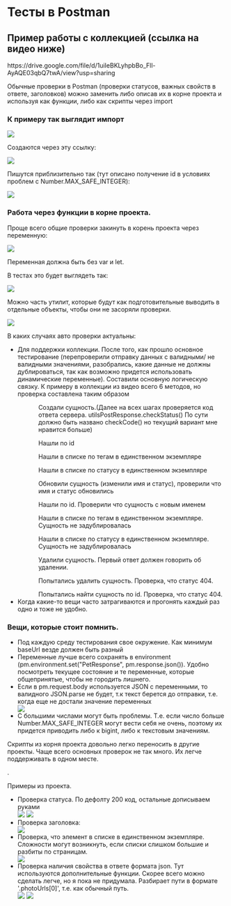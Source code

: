 <h1>Тесты в Postman</h1>
<h2>Пример работы с коллекцией (ссылка на видео ниже)</h2>
https://drive.google.com/file/d/1uiIeBKLyhpbBo_Fll-AyAQE03qbQ7twA/view?usp=sharing 
<p>Обычные проверки в Postman (проверки статусов, важных свойств в ответе, заголовков) можно заменить либо описав их в корне проекта и используя как функции, либо как скрипты через import</p>
<h3>К примеру так выглядит импорт</h3>
<img src="https://github.com/terikaisterika/work_with_collection/assets/48588741/10e9756a-2d17-4282-bdca-92fb3953e5d0">
<p>Создаются через эту ссылку:</p>
<img src="https://github.com/terikaisterika/work_with_collection/assets/48588741/848b7c49-ff4c-4b65-8e92-f84c27e7a997">
<p>Пишутся приблизительно так (тут описано получение id в условиях проблем с Number.MAX_SAFE_INTEGER):</p>
<img src="https://github.com/terikaisterika/work_with_collection/assets/48588741/eca3b356-a47c-4179-83f3-2bb3ba7860a3">
<h3>Работа через функции в корне проекта.</h3>
<p>Проще всего общие проверки закинуть в корень проекта через переменную:</p>
<img src="https://github.com/terikaisterika/work_with_collection/assets/48588741/d65f09f8-5491-4f12-a6de-e0f17fddaf41">
<p>Переменная должна быть без var и let.</p>
<p>В тестах это будет выглядеть так: </p>
<img src="https://github.com/terikaisterika/work_with_collection/assets/48588741/be574ca6-e546-42fd-a9ba-9d9cceb0efe6">
<p>Можно часть утилит, которые будут как подготовительные выводить в отдельные объекты, чтобы они не засоряли проверки.</p>
<img src="https://github.com/terikaisterika/work_with_collection/assets/48588741/a3f57e67-eff9-4659-9bf2-7477bf205a70">
<p>В каких случаях авто проверки актуальны:</p>
<ul>
  <li>Для поддержки коллекции. После того, как прошло основное тестирование (перепроверили отправку данных с валидными/ не валидными значениями, разобрались, какие данные не должны дублироваться, так как возможно придется использовать динамические переменные). Составили основную логическую связку. К примеру в коллекции из видео всего 6 методов, но проверка составлена таким образом</li>
  <ul>
    <ol>Создали сущность.(Далее на всех шагах проверяется код ответа сервера. utilsPostResponse.checkStatus() По сути должно быть названо checkCode() но текущий вариант мне нравится больше)</ol>
    <ol>Нашли по id</ol>
    <ol>Нашли в списке по тегам в единственном экземпляре</ol>
    <ol>Нашли в списке по статусу в единственном экземпляре</ol>
    <ol>Обновили сущность (изменили имя и статус), проверили что имя и статус обновились</ol>
    <ol>Нашли по id. Проверили что сущность с новым именем</ol>
    <ol>Нашли в списке по тегам в единственном экземпляре. Сущность не задублировалась</ol>
    <ol>Нашли в списке по статусу в единственном экземпляре. Сущность не задублировалась</ol>
    <ol>Удалили сущность. Первый ответ должен говорить об удалении.</ol>
    <ol>Попытались удалить сущность. Проверка, что статус 404.</ol>
    <ol>Попытались найти сущность по id. Проверка, что статус 404.</ol>
  </ul>
  <li>Когда какие-то вещи часто затрагиваются и прогонять каждый раз одно и тоже не удобно.</li>
</ul>

<h3>Вещи, которые стоит помнить.</h3>
<ul>
  <li>Под каждую среду тестирования свое окружение. Как минимум baseUrl везде должен быть разный</li>
  <li>Переменные лучше всего сохранять в environment (pm.environment.set("PetResponse", pm.response.json()). Удобно посмотреть текущее состояние и те переменные, которые общепринятые, чтобы не городить лишнего.</li>
  <li>Если в pm.request.body используется JSON с переменными, то валидного JSON.parse не будет, т.к текст берется до отправки, т.е. когда еще не достали значение переменных</li>
  <img src="https://github.com/terikaisterika/work_with_collection/assets/48588741/588c9cc3-be89-4ae4-8e2c-deab84635ae7">
  <li>С большими числами могут быть проблемы. Т.е. если число больше Number.MAX_SAFE_INTEGER могут вести себя не очень, поэтому их придется приводить либо к bigint, либо к текстовым значениям.</li>
</ul>
<p>Скрипты из корня проекта довольно легко переносить в другие проекты. Чаще всего основных проверок не так много. Их легче поддерживать в одном месте.</p>.
<p>Примеры из проекта.</p>
<ul>
  <li>Проверка статуса. По дефолту 200 код, остальные дописываем руками</li>
  <img src="https://github.com/terikaisterika/work_with_collection/assets/48588741/46671180-c5fc-480b-a524-0133655d5eb5"/>
  <img src="https://github.com/terikaisterika/work_with_collection/assets/48588741/8bf221e3-0296-49ad-91c3-6950258dc2b6"/>
  <li>
    Проверка заголовка:
  </li>
  <img src="https://github.com/terikaisterika/work_with_collection/assets/48588741/38403e58-b2b5-4ff5-971b-4908154d9ecc"/>
  <li>Проверка, что элемент в списке в единственном экземпляре. Сложности могут возникнуть, если списки слишком большие и разбиты по страницам.</li>
  <img src="https://github.com/terikaisterika/work_with_collection/assets/48588741/79e4d0f6-3484-4292-ab1a-daef1f6e63bb"/>
  <li>
    Проверка наличия свойства в ответе формата json. Тут используются дополнительные функции. Скорее всего можно сделать легче, но я пока не придумала. Разбирает пути в формате '.photoUrls[0]', т.е. как обычный путь.
    
  </li>
  <img src="https://github.com/terikaisterika/work_with_collection/assets/48588741/6232ba33-273f-4a5b-9ffc-1f03b7b0794e"/>
  <img src="https://github.com/terikaisterika/work_with_collection/assets/48588741/f34a8c8a-653a-4f2a-91bb-c194dce92a76"/>
</ul>






